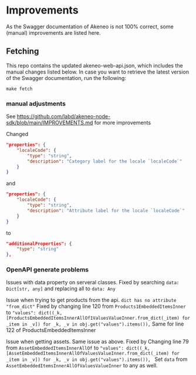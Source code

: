 # Improvements

As the Swagger documentation of Akeneo is not 100% correct, some (manual) improvements are listed here.

## Fetching

This repo contains the updated akeneo-web-api.json, which includes the manual changes listed below. In case you want to retrieve the latest version of the Swagger documentation, run the following:

```make fetch```


### manual adjustments
See https://github.com/labd/akeneo-node-sdk/blob/main/IMPROVEMENTS.md for more improvements

Changed 
```json
"properties": {
    "localeCode": {
        "type": "string",
        "description": "Category label for the locale `localeCode`"
    }
}
``` 
and
```json
"properties": {
    "localeCode": {
        "type": "string",
        "description": "Attribute label for the locale `localeCode`"
    }
}
```

to 

```json
"additionalProperties": {
    "type": "string"
},
```
### OpenAPI generate problems
Issues with data property on serveral classes. Fixed by searching `data: Dict[str, any]` and replacing all to `data: Any`

Issue when trying to get products from the api. `dict has no attribute "from_dict"` Fixed by changing line 120 from `Products1EmbeddedItemsInner` to `"values": dict((_k, [ProductsEmbeddedItemsInnerAllOf1ValuesValueInner.from_dict(_item) for _item in _v]) for _k, _v in obj.get("values").items()),`
Same for line 122 of ProductsEmbeddedItemsInner

Issue when getting assets. Same issue as above. Fixed by Changing line 79 from `AssetEmbeddedItemsInnerAllOf` to `"values": dict((_k, [AssetEmbeddedItemsInnerAllOfValuesValueInner.from_dict(_item) for _item in _v]) for _k, _v in obj.get("values").items()), `
Set `data` from `AssetEmbeddedItemsInnerAllOfValuesValueInner` to any as well.